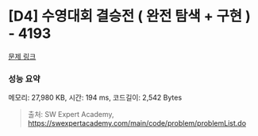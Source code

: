 # [D4] 수영대회 결승전 ( 완전 탐색 + 구현 ) - 4193 

[문제 링크](https://swexpertacademy.com/main/code/problem/problemDetail.do?contestProbId=AWKaG6_6AGQDFARV) 

### 성능 요약

메모리: 27,980 KB, 시간: 194 ms, 코드길이: 2,542 Bytes



> 출처: SW Expert Academy, https://swexpertacademy.com/main/code/problem/problemList.do